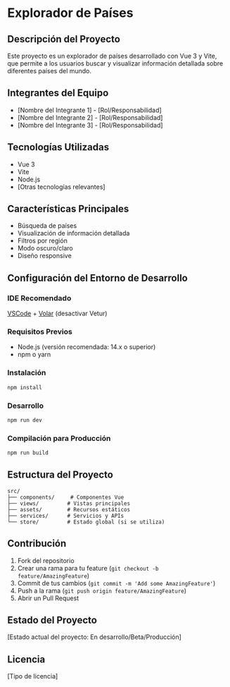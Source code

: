 # Explorador de Países

## Descripción del Proyecto
Este proyecto es un explorador de países desarrollado con Vue 3 y Vite, que permite a los usuarios buscar y visualizar información detallada sobre diferentes países del mundo.

## Integrantes del Equipo
- [Nombre del Integrante 1] - [Rol/Responsabilidad]
- [Nombre del Integrante 2] - [Rol/Responsabilidad]
- [Nombre del Integrante 3] - [Rol/Responsabilidad]

## Tecnologías Utilizadas
- Vue 3
- Vite
- Node.js
- [Otras tecnologías relevantes]

## Características Principales
- Búsqueda de países
- Visualización de información detallada
- Filtros por región
- Modo oscuro/claro
- Diseño responsive

## Configuración del Entorno de Desarrollo

### IDE Recomendado
[VSCode](https://code.visualstudio.com/) + [Volar](https://marketplace.visualstudio.com/items?itemName=Vue.volar) (desactivar Vetur)

### Requisitos Previos
- Node.js (versión recomendada: 14.x o superior)
- npm o yarn

### Instalación
```sh
npm install
```

### Desarrollo
```sh
npm run dev
```

### Compilación para Producción
```sh
npm run build
```

## Estructura del Proyecto
```
src/
├── components/     # Componentes Vue
├── views/         # Vistas principales
├── assets/        # Recursos estáticos
├── services/      # Servicios y APIs
└── store/         # Estado global (si se utiliza)
```

## Contribución
1. Fork del repositorio
2. Crear una rama para tu feature (`git checkout -b feature/AmazingFeature`)
3. Commit de tus cambios (`git commit -m 'Add some AmazingFeature'`)
4. Push a la rama (`git push origin feature/AmazingFeature`)
5. Abrir un Pull Request

## Estado del Proyecto
[Estado actual del proyecto: En desarrollo/Beta/Producción]

## Licencia
[Tipo de licencia]
